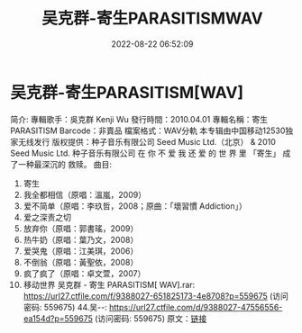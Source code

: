﻿---
title: 吴克群-寄生PARASITISMWAV
date: 2022-08-22 06:52:09
categories: WAV车载音乐、镜像
tags: 华语中文
---
# 吴克群-寄生PARASITISM[WAV]

简介:
專輯歌手：吳克群 Kenji Wu
發行時間：2010.04.01
專輯名稱：寄生 PARASITISM
Barcode：非賣品
檔案格式：WAV分軌
本专辑由中国移动12530独家无线发行
版权提供：种子音乐有限公司 Seed Music Ltd.（北京）
& 2010 Seed Music Ltd.
种子音乐有限公司
在 你 不 爱
我 还 爱 的 世 界 里
「寄生」
成了一种最深沉的 救赎。
曲目:
01. 寄生
02. 我全都相信（原唱：溫嵐，2009）
03. 爱不简单（原唱：李玖哲，2008；原曲：「壞習慣 Addiction」）
04. 爱之深责之切
05. 放弃你（原唱：郭書瑤，2009）
06. 热牛奶（原唱：葉乃文，2008）
07. 爱哭鬼（原唱：江美琪，2006）
08. 不倒翁（原唱：黃聖依，2008）
09. 疯了疯了（原唱：卓文萱，2007）
10. 移动世界
吴克群 - 寄生 PARASITISM[ WAV].rar: https://url27.ctfile.com/f/9388027-651825173-4e8708?p=559675
(访问密码: 559675)
44.吴--: https://url27.ctfile.com/d/9388027-47556556-ea154d?p=559675
(访问密码: 559675)
原文：[链接](https://blog.sina.com.cn/s/blog_1647c7e7601030yzm.html)